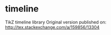 timeline
========

TikZ timeline library
Original version published on:
http://tex.stackexchange.com/a/159856/13304
